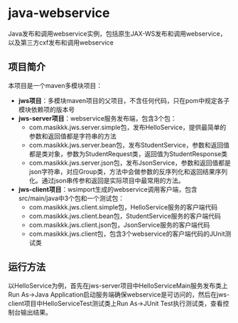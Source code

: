 # java-webservice 
Java发布和调用webservice实例，包括原生JAX-WS发布和调用webservice，以及第三方cxf发布和调用webservice

## 项目简介
本项目是一个maven多模块项目：
- **jws项目**：多模块maven项目的父项目，不含任何代码，只在pom中规定各子模块依赖项的版本号
- **jws-server项目**：webservice服务发布端，包含3个包：
  - com.masikkk.jws.server.simple包，发布HelloService，提供最简单的参数和返回值都是字符串的方法
  - com.masikkk.jws.server.bean包，发布StudentService，参数和返回值都是类对象，参数为StudentRequest类，返回值为StudentResponse类
  - com.masikkk.jws.server.json包，发布JsonService，参数和返回值都是json字符串，对应Group类，方法中会做参数的反序列化和返回结果序列化。通过json串传参和返回是实际项目中最常用的方法。
- **jws-client项目**：wsimport生成的webservice调用客户端，包含src/main/java中3个包和一个测试包：
  - com.masikkk.jws.client.simple包，HelloService服务的客户端代码
  - com.masikkk.jws.client.bean包，StudentService服务的客户端代码
  - com.masikkk.jws.client.json包，JsonService服务的客户端代码
  - com.masikkk.jws.client包，包含3个webservice的客户端代码的JUnit测试类

## 运行方法
以HelloService为例，首先在jws-server项目中HelloServiceMain服务发布类上Run As->Java Application启动服务端确保webservice是可访问的，然后在jws-client项目中HelloServiceTest测试类上Run As->JUnit Test执行测试类，查看控制台输出结果。
